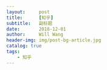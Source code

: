 ```yaml
---
layout:     post
title:      [知乎]
subtitle:   副标题
date:       2018-12-01
author:     Will Wang
header-img: img/post-bg-article.jpg
catalog: true
tags:
    - 知乎
---
```


